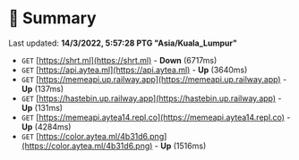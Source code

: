 # 📖 Summary
Last updated: **14/3/2022, 5:57:28 PTG "Asia/Kuala_Lumpur"**

- `GET` [https://shrt.ml](https://shrt.ml) - **Down** (6717ms)
- `GET` [https://api.aytea.ml](https://api.aytea.ml) - **Up** (3640ms)
- `GET` [https://memeapi.up.railway.app](https://memeapi.up.railway.app) - **Up** (137ms)
- `GET` [https://hastebin.up.railway.app](https://hastebin.up.railway.app) - **Up** (131ms)
- `GET` [https://memeapi.aytea14.repl.co](https://memeapi.aytea14.repl.co) - **Up** (4284ms)
- `GET` [https://color.aytea.ml/4b31d6.png](https://color.aytea.ml/4b31d6.png) - **Up** (1516ms)
